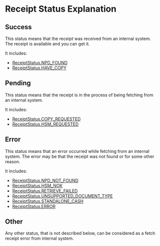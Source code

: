 # Receipt Status Explanation

## Success

This status means that the receipt was received from an internal system. The receipt is available and you can get it.

It includes:

- [ReceiptStatus.NPD_FOUND](./data-model.md#receiptstatus)
- [ReceiptStatus.HAVE_COPY](./data-model.md#receiptstatus)

## Pending

This status means that the receipt is in the process of being fetching from an internal system.

It includes:

- [ReceiptStatus.COPY_REQUESTED](./data-model.md#receiptstatus)
- [ReceiptStatus.HSM_REQUESTED](./data-model.md#receiptstatus)

## Error

This status means that an error occurred while fetching from an internal system. The error may be that the receipt was not found or for some other reason.

It includes:

- [ReceiptStatus.NPD_NOT_FOUND](./data-model.md#receiptstatus)
- [ReceiptStatus.HSM_NOK](./data-model.md#receiptstatus)
- [ReceiptStatus.RETRIEVE_FAILED](./data-model.md#receiptstatus)
- [ReceiptStatus.UNSUPPORTED_DOCUMENT_TYPE](./data-model.md#receiptstatus)
- [ReceiptStatus.STANDALONE_CASH](./data-model.md#receiptstatus)
- [ReceiptStatus.ERROR](./data-model.md#receiptstatus)

## Other

Any other status, that is not described below, can be considered as a fetch receipt error from internal system.
